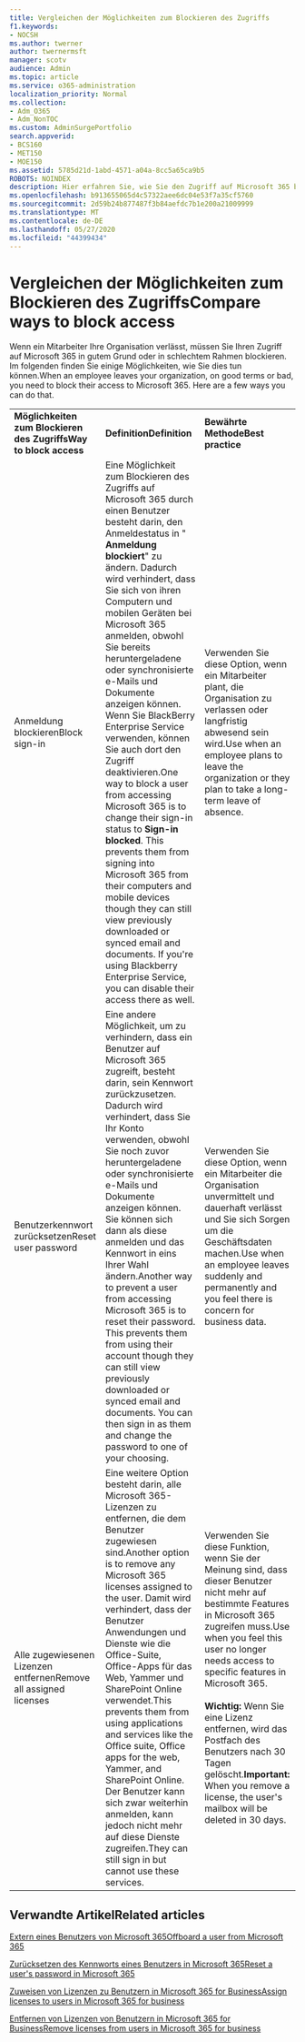```yaml
---
title: Vergleichen der Möglichkeiten zum Blockieren des Zugriffs
f1.keywords:
- NOCSH
ms.author: twerner
author: twernermsft
manager: scotv
audience: Admin
ms.topic: article
ms.service: o365-administration
localization_priority: Normal
ms.collection:
- Adm_O365
- Adm_NonTOC
ms.custom: AdminSurgePortfolio
search.appverid:
- BCS160
- MET150
- MOE150
ms.assetid: 5785d21d-1abd-4571-a04a-8cc5a65ca9b5
ROBOTS: NOINDEX
description: Hier erfahren Sie, wie Sie den Zugriff auf Microsoft 365 blockieren, wenn ein Mitarbeiter Ihre Organisation verlässt.
ms.openlocfilehash: b913655065d4c57322aee6dc04e53f7a35cf5760
ms.sourcegitcommit: 2d59b24b877487f3b84aefdc7b1e200a21009999
ms.translationtype: MT
ms.contentlocale: de-DE
ms.lasthandoff: 05/27/2020
ms.locfileid: "44399434"
---
```

# <a name="compare-ways-to-block-access"></a><span data-ttu-id="f4682-103">Vergleichen der Möglichkeiten zum Blockieren des Zugriffs</span><span class="sxs-lookup"><span data-stu-id="f4682-103">Compare ways to block access</span></span>

<span data-ttu-id="f4682-p101">Wenn ein Mitarbeiter Ihre Organisation verlässt, müssen Sie Ihren Zugriff auf Microsoft 365 in gutem Grund oder in schlechtem Rahmen blockieren. Im folgenden finden Sie einige Möglichkeiten, wie Sie dies tun können.</span><span class="sxs-lookup"><span data-stu-id="f4682-p101">When an employee leaves your organization, on good terms or bad, you need to block their access to Microsoft 365. Here are a few ways you can do that.</span></span>
  
||||
|:-----|:-----|:-----|
|<span data-ttu-id="f4682-106">**Möglichkeiten zum Blockieren des Zugriffs**</span><span class="sxs-lookup"><span data-stu-id="f4682-106">**Way to block access**</span></span> <br/> |<span data-ttu-id="f4682-107">**Definition**</span><span class="sxs-lookup"><span data-stu-id="f4682-107">**Definition**</span></span> <br/> |<span data-ttu-id="f4682-108">**Bewährte Methode**</span><span class="sxs-lookup"><span data-stu-id="f4682-108">**Best practice**</span></span> <br/> |
|<span data-ttu-id="f4682-109">Anmeldung blockieren</span><span class="sxs-lookup"><span data-stu-id="f4682-109">Block sign-in</span></span>  <br/> |<span data-ttu-id="f4682-p102">Eine Möglichkeit zum Blockieren des Zugriffs auf Microsoft 365 durch einen Benutzer besteht darin, den Anmeldestatus in " **Anmeldung blockiert**" zu ändern. Dadurch wird verhindert, dass Sie sich von ihren Computern und mobilen Geräten bei Microsoft 365 anmelden, obwohl Sie bereits heruntergeladene oder synchronisierte e-Mails und Dokumente anzeigen können. Wenn Sie BlackBerry Enterprise Service verwenden, können Sie auch dort den Zugriff deaktivieren.</span><span class="sxs-lookup"><span data-stu-id="f4682-p102">One way to block a user from accessing Microsoft 365 is to change their sign-in status to **Sign-in blocked**. This prevents them from signing into Microsoft 365 from their computers and mobile devices though they can still view previously downloaded or synced email and documents. If you're using Blackberry Enterprise Service, you can disable their access there as well.  </span></span><br/> |<span data-ttu-id="f4682-113">Verwenden Sie diese Option, wenn ein Mitarbeiter plant, die Organisation zu verlassen oder langfristig abwesend sein wird.</span><span class="sxs-lookup"><span data-stu-id="f4682-113">Use when an employee plans to leave the organization or they plan to take a long-term leave of absence.</span></span>  <br/> |
|<span data-ttu-id="f4682-114">Benutzerkennwort zurücksetzen</span><span class="sxs-lookup"><span data-stu-id="f4682-114">Reset user password</span></span>  <br/> |<span data-ttu-id="f4682-p103">Eine andere Möglichkeit, um zu verhindern, dass ein Benutzer auf Microsoft 365 zugreift, besteht darin, sein Kennwort zurückzusetzen. Dadurch wird verhindert, dass Sie Ihr Konto verwenden, obwohl Sie noch zuvor heruntergeladene oder synchronisierte e-Mails und Dokumente anzeigen können. Sie können sich dann als diese anmelden und das Kennwort in eins Ihrer Wahl ändern.</span><span class="sxs-lookup"><span data-stu-id="f4682-p103">Another way to prevent a user from accessing Microsoft 365 is to reset their password. This prevents them from using their account though they can still view previously downloaded or synced email and documents. You can then sign in as them and change the password to one of your choosing.</span></span>  <br/> |<span data-ttu-id="f4682-118">Verwenden Sie diese Option, wenn ein Mitarbeiter die Organisation unvermittelt und dauerhaft verlässt und Sie sich Sorgen um die Geschäftsdaten machen.</span><span class="sxs-lookup"><span data-stu-id="f4682-118">Use when an employee leaves suddenly and permanently and you feel there is concern for business data.</span></span>  <br/> |
|<span data-ttu-id="f4682-119">Alle zugewiesenen Lizenzen entfernen</span><span class="sxs-lookup"><span data-stu-id="f4682-119">Remove all assigned licenses</span></span>  <br/> |<span data-ttu-id="f4682-120">Eine weitere Option besteht darin, alle Microsoft 365-Lizenzen zu entfernen, die dem Benutzer zugewiesen sind.</span><span class="sxs-lookup"><span data-stu-id="f4682-120">Another option is to remove any Microsoft 365 licenses assigned to the user.</span></span> <span data-ttu-id="f4682-121">Damit wird verhindert, dass der Benutzer Anwendungen und Dienste wie die Office-Suite, Office-Apps für das Web, Yammer und SharePoint Online verwendet.</span><span class="sxs-lookup"><span data-stu-id="f4682-121">This prevents them from using applications and services like the Office suite, Office apps for the web, Yammer, and SharePoint Online.</span></span> <span data-ttu-id="f4682-122">Der Benutzer kann sich zwar weiterhin anmelden, kann jedoch nicht mehr auf diese Dienste zugreifen.</span><span class="sxs-lookup"><span data-stu-id="f4682-122">They can still sign in but cannot use these services.</span></span>  <br/> |<span data-ttu-id="f4682-123">Verwenden Sie diese Funktion, wenn Sie der Meinung sind, dass dieser Benutzer nicht mehr auf bestimmte Features in Microsoft 365 zugreifen muss.</span><span class="sxs-lookup"><span data-stu-id="f4682-123">Use when you feel this user no longer needs access to specific features in Microsoft 365.</span></span>  <br/> <br> <span data-ttu-id="f4682-124">**Wichtig:** Wenn Sie eine Lizenz entfernen, wird das Postfach des Benutzers nach 30 Tagen gelöscht.</span><span class="sxs-lookup"><span data-stu-id="f4682-124">**Important:** When you remove a license, the user's mailbox will be deleted in 30 days.</span></span>
   
## <a name="related-articles"></a><span data-ttu-id="f4682-125">Verwandte Artikel</span><span class="sxs-lookup"><span data-stu-id="f4682-125">Related articles</span></span>

[<span data-ttu-id="f4682-126">Extern eines Benutzers von Microsoft 365</span><span class="sxs-lookup"><span data-stu-id="f4682-126">Offboard a user from Microsoft 365</span></span>](../add-users/remove-former-employee.md)
    
[<span data-ttu-id="f4682-127">Zurücksetzen des Kennworts eines Benutzers in Microsoft 365</span><span class="sxs-lookup"><span data-stu-id="f4682-127">Reset a user's password in Microsoft 365</span></span>](../add-users/reset-passwords.md)
    
[<span data-ttu-id="f4682-128">Zuweisen von Lizenzen zu Benutzern in Microsoft 365 for Business</span><span class="sxs-lookup"><span data-stu-id="f4682-128">Assign licenses to users in Microsoft 365 for business</span></span>](../manage/assign-licenses-to-users.md)
    
[<span data-ttu-id="f4682-129">Entfernen von Lizenzen von Benutzern in Microsoft 365 for Business</span><span class="sxs-lookup"><span data-stu-id="f4682-129">Remove licenses from users in Microsoft 365 for business</span></span>](../manage/remove-licenses-from-users.md)
    

